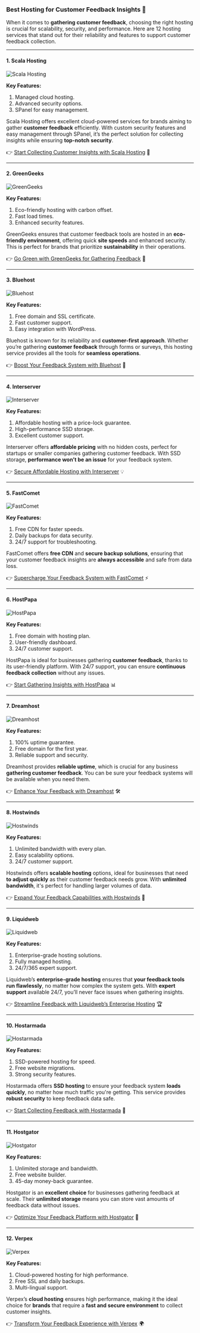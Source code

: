 ### Best Hosting for Customer Feedback Insights 🌟

When it comes to **gathering customer feedback**, choosing the right hosting is crucial for scalability, security, and performance. Here are 12 hosting services that stand out for their reliability and features to support customer feedback collection.

---

#### 1. Scala Hosting 
![Scala Hosting](https://i.imgur.com/uJ5JIK3.png "Scala Web Hosting")

**Key Features:**
1. Managed cloud hosting.
2. Advanced security options.
3. SPanel for easy management.

Scala Hosting offers excellent cloud-powered services for brands aiming to gather **customer feedback** efficiently. With custom security features and easy management through SPanel, it’s the perfect solution for collecting insights while ensuring **top-notch security**.

👉 [Start Collecting Customer Insights with Scala Hosting](https://snipitx.com/scala-jy) 🚀

---

#### 2. GreenGeeks
![GreenGeeks](https://i.imgur.com/eEwuntu.jpg "GreenGeeks Hosting")

**Key Features:**
1. Eco-friendly hosting with carbon offset.
2. Fast load times.
3. Enhanced security features.

GreenGeeks ensures that customer feedback tools are hosted in an **eco-friendly environment**, offering quick **site speeds** and enhanced security. This is perfect for brands that prioritize **sustainability** in their operations.

👉 [Go Green with GreenGeeks for Gathering Feedback](https://snipitx.com/greengeeks-jy) 🌱

---

#### 3. Bluehost
![Bluehost](https://i.imgur.com/PasFF9E.jpeg "Bluehost Hosting")

**Key Features:**
1. Free domain and SSL certificate.
2. Fast customer support.
3. Easy integration with WordPress.

Bluehost is known for its reliability and **customer-first approach**. Whether you’re gathering **customer feedback** through forms or surveys, this hosting service provides all the tools for **seamless operations**.

👉 [Boost Your Feedback System with Bluehost](https://snipitx.com/bluehost-jy) 🌟

---

#### 4. Interserver
![Interserver](https://i.imgur.com/OM5dOEW.jpeg "Interserver Hosting")

**Key Features:**
1. Affordable hosting with a price-lock guarantee.
2. High-performance SSD storage.
3. Excellent customer support.

Interserver offers **affordable pricing** with no hidden costs, perfect for startups or smaller companies gathering customer feedback. With SSD storage, **performance won’t be an issue** for your feedback system.

👉 [Secure Affordable Hosting with Interserver](https://snipitx.com/interserver-jy) 💡

---

#### 5. FastComet
![FastComet](https://i.imgur.com/7qgXuWp.png "FastComet Hosting")

**Key Features:**
1. Free CDN for faster speeds.
2. Daily backups for data security.
3. 24/7 support for troubleshooting.

FastComet offers **free CDN** and **secure backup solutions**, ensuring that your customer feedback insights are **always accessible** and safe from data loss.

👉 [Supercharge Your Feedback System with FastComet](https://snipitx.com/fastcomet-jy) ⚡

---

#### 6. HostPapa
![HostPapa](https://i.imgur.com/ouDTkvl.jpeg "HostPapa Hosting")

**Key Features:**
1. Free domain with hosting plan.
2. User-friendly dashboard.
3. 24/7 customer support.

HostPapa is ideal for businesses gathering **customer feedback**, thanks to its user-friendly platform. With 24/7 support, you can ensure **continuous feedback collection** without any issues.

👉 [Start Gathering Insights with HostPapa](https://snipitx.com/hostpapa-jy) 📊

---

#### 7. Dreamhost
![Dreamhost](https://i.imgur.com/rXIg8ip.jpeg "Dreamhost Hosting")

**Key Features:**
1. 100% uptime guarantee.
2. Free domain for the first year.
3. Reliable support and security.

Dreamhost provides **reliable uptime**, which is crucial for any business **gathering customer feedback**. You can be sure your feedback systems will be available when you need them.

👉 [Enhance Your Feedback with Dreamhost](https://snipitx.com/dreamhost-jy) 🛠️

---

#### 8. Hostwinds
![Hostwinds](https://i.imgur.com/53aSNXx.jpeg "Hostwinds Hosting")

**Key Features:**
1. Unlimited bandwidth with every plan.
2. Easy scalability options.
3. 24/7 customer support.

Hostwinds offers **scalable hosting** options, ideal for businesses that need **to adjust quickly** as their customer feedback needs grow. With **unlimited bandwidth**, it's perfect for handling larger volumes of data.

👉 [Expand Your Feedback Capabilities with Hostwinds](https://snipitx.com/hostwinds-jy) 🚀

---

#### 9. Liquidweb
![Liquidweb](https://i.imgur.com/4IvT9SC.jpeg "Liquidweb Hosting")

**Key Features:**
1. Enterprise-grade hosting solutions.
2. Fully managed hosting.
3. 24/7/365 expert support.

Liquidweb’s **enterprise-grade hosting** ensures that **your feedback tools run flawlessly**, no matter how complex the system gets. With **expert support** available 24/7, you’ll never face issues when gathering insights.

👉 [Streamline Feedback with Liquidweb’s Enterprise Hosting](https://snipitx.com/liquidweb-jy) 🏆

---

#### 10. Hostarmada
![Hostarmada](https://i.imgur.com/KFbdf3o.jpeg "Hostarmada Hosting")

**Key Features:**
1. SSD-powered hosting for speed.
2. Free website migrations.
3. Strong security features.

Hostarmada offers **SSD hosting** to ensure your feedback system **loads quickly**, no matter how much traffic you're getting. This service provides **robust security** to keep feedback data safe.

👉 [Start Collecting Feedback with Hostarmada](https://snipitx.com/hostarmada-jy) 🔐

---

#### 11. Hostgator
![Hostgator](https://i.imgur.com/BcVkH57.jpeg "Hostgator Hosting")

**Key Features:**
1. Unlimited storage and bandwidth.
2. Free website builder.
3. 45-day money-back guarantee.

Hostgator is an **excellent choice** for businesses gathering feedback at scale. Their **unlimited storage** means you can store vast amounts of feedback data without issues.

👉 [Optimize Your Feedback Platform with Hostgator](https://snipitx.com/hostgator-jy) 💬

---

#### 12. Verpex
![Verpex](https://i.imgur.com/6x5LhiS.jpeg "Verpex Hosting")

**Key Features:**
1. Cloud-powered hosting for high performance.
2. Free SSL and daily backups.
3. Multi-lingual support.

Verpex’s **cloud hosting** ensures high performance, making it the ideal choice for **brands** that require a **fast and secure environment** to collect customer insights.

👉 [Transform Your Feedback Experience with Verpex](https://snipitx.com/verpex-jy) 🌍
